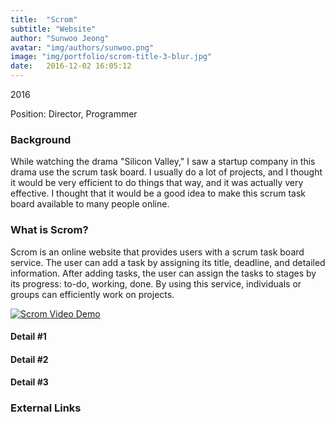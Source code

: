 ```yaml
---
title:  "Scrom"
subtitle: "Website"
author: "Sunwoo Jeong"
avatar: "img/authors/sunwoo.png"
image: "img/portfolio/scrom-title-3-blur.jpg"
date:   2016-12-02 16:05:12
---
```


2016

Position: Director, Programmer

### Background

While watching the drama "Silicon Valley," I saw a startup company in this drama use the scrum task board. I usually do a lot of projects, and I thought it would be very efficient to do things that way, and it was actually very effective. I thought that it would be a good idea to make this scrum task board available to many people online.

### What is Scrom?

Scrom is an online website that provides users with a scrum task board service. The user can add a task by assigning its title, deadline, and detailed information. After adding tasks, the user can assign the tasks to stages by its progress: to-do, working, done. By using this service, individuals or groups can efficiently work on projects.

[![Scrom Video Demo](http://img.youtube.com/vi/TujbRE9XQ5Q/0.jpg)](https://youtu.be/TujbRE9XQ5Q)

#### Detail #1

#### Detail #2

#### Detail #3

### External Links
